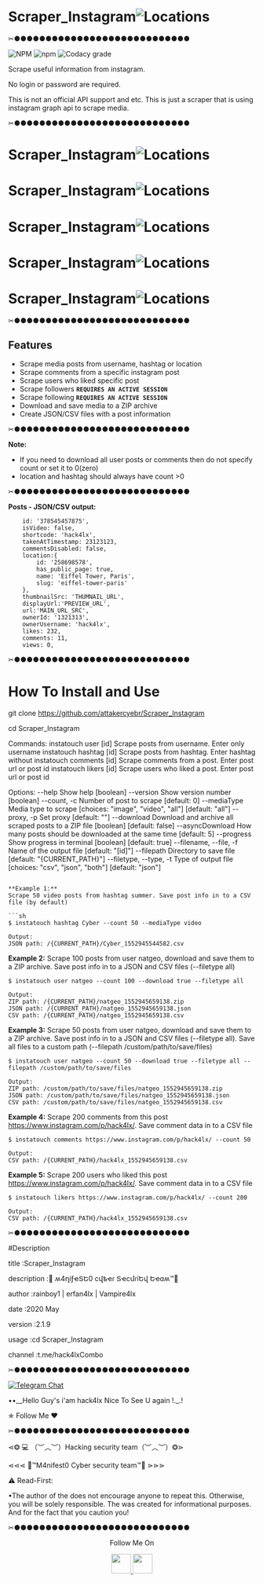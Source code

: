 # Scraper_Instagram![Locations](https://github.com/attakercyebr/haxk4lx_toolkit/blob/master/levlogo.png) 

✂●●●●●●●●●●●●●●●●●●●●●●●●●●●●

![NPM](https://img.shields.io/npm/l/instatouch.svg?style=for-the-badge) ![npm](https://img.shields.io/npm/v/instatouch.svg?style=for-the-badge) ![Codacy grade](https://img.shields.io/codacy/grade/037f8049f7e048a2b03a95fda8863f39.svg?style=for-the-badge)

Scrape useful information from instagram.

No login or password are required.

This is not an official API support and etc. This is just a scraper that is using instagram graph api to scrape media.

✂●●●●●●●●●●●●●●●●●●●●●●●●●●●●

# Scraper_Instagram![Locations](https://github.com/attakercyebr/Scraper_Instagram/blob/master/1.jpg) 

# Scraper_Instagram![Locations](https://github.com/attakercyebr/Scraper_Instagram/blob/master/2.jpg) 

# Scraper_Instagram![Locations](https://github.com/attakercyebr/Scraper_Instagram/blob/master/3.jpg) 

# Scraper_Instagram![Locations](https://github.com/attakercyebr/Scraper_Instagram/blob/master/4.jpg) 

# Scraper_Instagram![Locations](https://github.com/attakercyebr/Scraper_Instagram/blob/master/6.jpg) 


✂●●●●●●●●●●●●●●●●●●●●●●●●●●●●

## Features

-   Scrape media posts from username, hashtag or location
-   Scrape comments from a specific instagram post
-   Scrape users who liked specific post
-   Scrape followers **`REQUIRES AN ACTIVE SESSION`**
-   Scrape following **`REQUIRES AN ACTIVE SESSION`**
-   Download and save media to a ZIP archive
-   Create JSON/CSV files with a post information

✂●●●●●●●●●●●●●●●●●●●●●●●●●●●●

**Note:**

-   If you need to download all user posts or comments then do not specify count or set it to 0(zero)
-   location and hashtag should always have count >0

✂●●●●●●●●●●●●●●●●●●●●●●●●●●●●

**Posts - JSON/CSV output:**

```
    id: '378545457875',
    isVideo: false,
    shortcode: 'hack4lx',
    takenAtTimestamp: 23123123,
    commentsDisabled: false,
    location:{
        id: '258698578',
        has_public_page: true,
        name: 'Eiffel Tower, Paris',
        slug: 'eiffel-tower-paris'
    },
    thumbnailSrc: 'THUMNAIL_URL',
    displayUrl:'PREVIEW_URL',
    url:'MAIN_URL_SRC',
    ownerId: '1321313',
    ownerUsername: 'hack4lx',
    likes: 232,
    comments: 11,
    views: 0,
```
✂●●●●●●●●●●●●●●●●●●●●●●●●●●●●

# How To Install and Use

git clone https://github.com/attakercyebr/Scraper_Instagram

cd Scraper_Instagram

Commands:
  instatouch user [id]      Scrape posts from username. Enter only username
  instatouch hashtag [id]   Scrape posts from hashtag. Enter hashtag without
  instatouch comments [id]  Scrape comments from a post. Enter post url or post id
  instatouch likers [id]    Scrape users who liked a post. Enter post url or post id

Options:
  --help                  Show help                                    [boolean]
  --version               Show version number                          [boolean]
  --count, -c             Number of post to scrape                  [default: 0]
  --mediaType             Media type to scrape
                             [choices: "image", "video", "all"] [default: "all"]
  --proxy, -p             Set proxy                                [default: ""]
  --download              Download and archive all scraped posts to a ZIP file
                                                      [boolean] [default: false]
  --asyncDownload         How many posts should be downloaded at the same time
                                                                    [default: 5]
  --progress              Show progress in terminal    [boolean] [default: true]
  --filename, --file, -f  Name of the output file              [default: "[id]"]
  --filepath              Directory to save file
                                           [default: "{CURRENT_PATH}"]
  --filetype, --type, -t  Type of output file
                              [choices: "csv", "json", "both"] [default: "json"]
```

**Example 1:**
Scrape 50 video posts from hashtag summer. Save post info in to a CSV file (by default)

```sh
$ instatouch hashtag Cyber --count 50 --mediaType video

Output:
JSON path: /{CURRENT_PATH}/Cyber_1552945544582.csv
```

**Example 2:**
Scrape 100 posts from user natgeo, download and save them to a ZIP archive. Save post info in to a JSON and CSV files (--filetype all)

```
$ instatouch user natgeo --count 100 --download true --filetype all

Output:
ZIP path: /{CURRENT_PATH}/natgeo_1552945659138.zip
JSON path: /{CURRENT_PATH}/natgeo_1552945659138.json
CSV path: /{CURRENT_PATH}/natgeo_1552945659138.csv
```

**Example 3:**
Scrape 50 posts from user natgeo, download and save them to a ZIP archive. Save post info in to a JSON and CSV files (--filetype all). Save all files to a custom path (--filepath /custom/path/to/save/files)

```
$ instatouch user natgeo --count 50 --download true --filetype all --filepath /custom/path/to/save/files

Output:
ZIP path: /custom/path/to/save/files/natgeo_1552945659138.zip
JSON path: /custom/path/to/save/files/natgeo_1552945659138.json
CSV path: /custom/path/to/save/files/natgeo_1552945659138.csv
```

**Example 4:**
Scrape 200 comments from this post https://www.instagram.com/p/hack4lx/. Save comment data in to a CSV file

```
$ instatouch comments https://www.instagram.com/p/hack4lx/ --count 50

Output:
CSV path: /{CURRENT_PATH}/hack4lx_1552945659138.csv
```

**Example 5:**
Scrape 200 users who liked this post https://www.instagram.com/p/hack4lx/. Save comment data in to a CSV file

```
$ instatouch likers https://www.instagram.com/p/hack4lx/ --count 200

Output:
CSV path: /{CURRENT_PATH}/hack4lx_1552945659138.csv
```
✂●●●●●●●●●●●●●●●●●●●●●●●●●●●●

#Description

 title           :Scraper_Instagram
 
 description     :👊 ʍ4ղíƒҽՏԵ0 ϲվҍҽɾ ՏҽϲմɾíԵվ Եҽɑʍ™💪
 
 author          :rainboy1 | erfan4lx | Vampire4lx
 
 date            :2020 May
 
 version         :2.1.9
 
 usage           :cd Scraper_Instagram
 
 channel          :t.me/hack4lxCombo
 
✂●●●●●●●●●●●●●●●●●●●●●●●●●●●●

[![Telegram Chat](https://img.shields.io/badge/chat%20on-Telegram-blue.svg)](https://t.me/hack4lx)

••__Hello Guy's i'am hack4lx Nice To See U again !._.!

✯ Follow Me ♥

✂●●●●●●●●●●●●●●●●●●●●●●●●●●●●

⋖❂ 💻 （︶︿︶）Hacking security team（︶︿︶）❂⋗

⋖⋖⋖ 💢™M4nifest0 Cyber security team™💢 ⋗⋗⋗

⚠️ Read-First:

•The author of the does not encourage anyone to repeat this. Otherwise, you will be solely responsible. The was created for informational purposes. And for the fact that you caution you!

✂●●●●●●●●●●●●●●●●●●●●●●●●●●●●
<p align="center">
  Follow Me On
</p>
<p align="center">
  <a href="https://www.youtube.com/channel/UC73xXDVwfS8mE4ExtOg63sw/videos?view_as=subscriber">
    <img src="https://www.iconsdb.com/icons/preview/black/youtube-4-xxl.png" width="40" height="40">
  </a>
  <a href="https://instagram.com/th3unkn0n">
    <img src="https://media.istockphoto.com/vectors/white-paper-plane-on-blue-background-vector-illustration-vector-id951164518?s=170x170" width="40" height="40">
</p>

